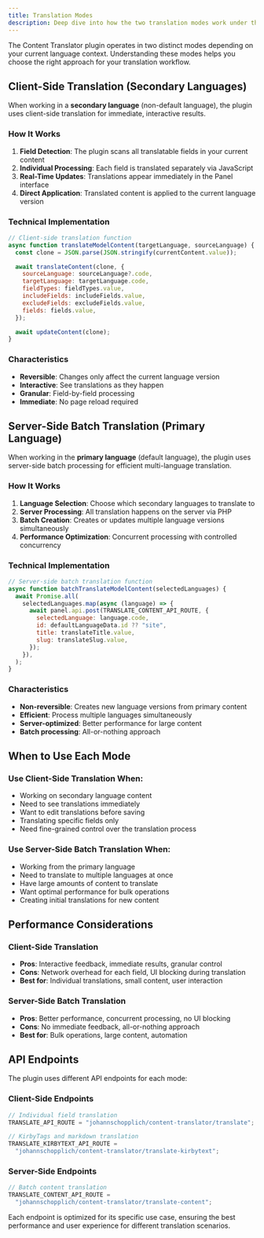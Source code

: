 ```yaml
---
title: Translation Modes
description: Deep dive into how the two translation modes work under the hood.
---
```


The Content Translator plugin operates in two distinct modes depending on your current language context. Understanding these modes helps you choose the right approach for your translation workflow.

## Client-Side Translation (Secondary Languages)

When working in a **secondary language** (non-default language), the plugin uses client-side translation for immediate, interactive results.

### How It Works

1. **Field Detection**: The plugin scans all translatable fields in your current content
2. **Individual Processing**: Each field is translated separately via JavaScript
3. **Real-Time Updates**: Translations appear immediately in the Panel interface
4. **Direct Application**: Translated content is applied to the current language version

### Technical Implementation

```javascript
// Client-side translation function
async function translateModelContent(targetLanguage, sourceLanguage) {
  const clone = JSON.parse(JSON.stringify(currentContent.value));

  await translateContent(clone, {
    sourceLanguage: sourceLanguage?.code,
    targetLanguage: targetLanguage.code,
    fieldTypes: fieldTypes.value,
    includeFields: includeFields.value,
    excludeFields: excludeFields.value,
    fields: fields.value,
  });

  await updateContent(clone);
}
```

### Characteristics

- **Reversible**: Changes only affect the current language version
- **Interactive**: See translations as they happen
- **Granular**: Field-by-field processing
- **Immediate**: No page reload required

## Server-Side Batch Translation (Primary Language)

When working in the **primary language** (default language), the plugin uses server-side batch processing for efficient multi-language translation.

### How It Works

1. **Language Selection**: Choose which secondary languages to translate to
2. **Server Processing**: All translation happens on the server via PHP
3. **Batch Creation**: Creates or updates multiple language versions simultaneously
4. **Performance Optimization**: Concurrent processing with controlled concurrency

### Technical Implementation

```javascript
// Server-side batch translation function
async function batchTranslateModelContent(selectedLanguages) {
  await Promise.all(
    selectedLanguages.map(async (language) => {
      await panel.api.post(TRANSLATE_CONTENT_API_ROUTE, {
        selectedLanguage: language.code,
        id: defaultLanguageData.id ?? "site",
        title: translateTitle.value,
        slug: translateSlug.value,
      });
    }),
  );
}
```

### Characteristics

- **Non-reversible**: Creates new language versions from primary content
- **Efficient**: Process multiple languages simultaneously
- **Server-optimized**: Better performance for large content
- **Batch processing**: All-or-nothing approach

## When to Use Each Mode

### Use Client-Side Translation When:

- Working on secondary language content
- Need to see translations immediately
- Want to edit translations before saving
- Translating specific fields only
- Need fine-grained control over the translation process

### Use Server-Side Batch Translation When:

- Working from the primary language
- Need to translate to multiple languages at once
- Have large amounts of content to translate
- Want optimal performance for bulk operations
- Creating initial translations for new content

## Performance Considerations

### Client-Side Translation

- **Pros**: Interactive feedback, immediate results, granular control
- **Cons**: Network overhead for each field, UI blocking during translation
- **Best for**: Individual translations, small content, user interaction

### Server-Side Batch Translation

- **Pros**: Better performance, concurrent processing, no UI blocking
- **Cons**: No immediate feedback, all-or-nothing approach
- **Best for**: Bulk operations, large content, automation

## API Endpoints

The plugin uses different API endpoints for each mode:

### Client-Side Endpoints

```javascript
// Individual field translation
TRANSLATE_API_ROUTE = "johannschopplich/content-translator/translate";

// KirbyTags and markdown translation
TRANSLATE_KIRBYTEXT_API_ROUTE =
  "johannschopplich/content-translator/translate-kirbytext";
```

### Server-Side Endpoints

```javascript
// Batch content translation
TRANSLATE_CONTENT_API_ROUTE =
  "johannschopplich/content-translator/translate-content";
```

Each endpoint is optimized for its specific use case, ensuring the best performance and user experience for different translation scenarios.
